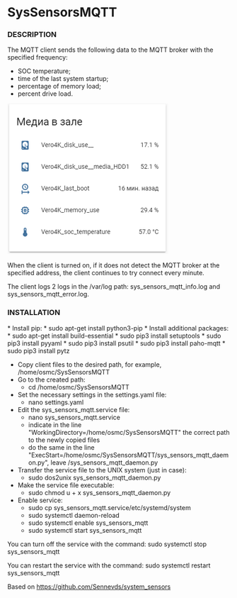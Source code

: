 <h1>SysSensorsMQTT</h1>
<h3>DESCRIPTION</h3>
The MQTT client sends the following data to the MQTT broker with the specified frequency:

* SOC temperature;
* time of the last system startup;
* percentage of memory load;
* percent drive load.

![lovelace card](/images/image1.png)

When the client is turned on, if it does not detect the MQTT broker at the specified address,
the client continues to try connect every minute.

The client logs 2 logs in the /var/log path: sys_sensors_mqtt_info.log and sys_sensors_mqtt_error.log.

<h3>INSTALLATION</h3>
* Install pip:
  * sudo apt-get install python3-pip
* Install additional packages:
  * sudo apt-get install build-essential
  * sudo pip3 install setuptools
  * sudo pip3 install pyyaml
  * sudo pip3 install psutil
  * sudo pip3 install paho-mqtt
  * sudo pip3 install pytz

* Copy client files to the desired path, for example, /home/osmc/SysSensorsMQTT
* Go to the created path:
  * cd /home/osmc/SysSensorsMQTT
* Set the necessary settings in the settings.yaml file:
  * nano settings.yaml
* Edit the sys_sensors_mqtt.service file:
  * nano sys_sensors_mqtt.service
  * indicate in the line "WorkingDirectory=/home/osmc/SysSensorsMQTT" the correct path to the newly copied files
  * do the same in the line "ExecStart=/home/osmc/SysSensorsMQTT/sys_sensors_mqtt_daemon.py", leave /sys_sensors_mqtt_daemon.py
* Transfer the service file to the UNIX system (just in case):
  * sudo dos2unix sys_sensors_mqtt_daemon.py
* Make the service file executable:
  * sudo chmod u + x sys_sensors_mqtt_daemon.py
* Enable service:
  * sudo cp sys_sensors_mqtt.service/etc/systemd/system
  * sudo systemctl daemon-reload
  * sudo systemctl enable sys_sensors_mqtt
  * sudo systemctl start sys_sensors_mqtt

You can turn off the service with the command: sudo systemctl stop sys_sensors_mqtt

You can restart the service with the command: sudo systemctl restart sys_sensors_mqtt

Based on https://github.com/Sennevds/system_sensors
